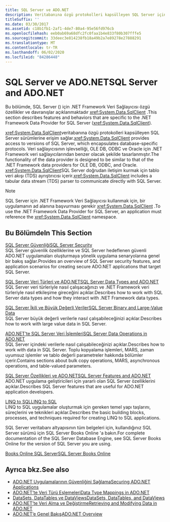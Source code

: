 ```yaml
---
title: SQL Server ve ADO.NET
description: Veritabanına özgü protokolleri kapsülleyen SQL Server için .NET Framework Veri Sağlayıcısı özellikleri ve davranışları hakkında bilgi edinin.
titleSuffix: ''
ms.date: 03/30/2017
ms.assetid: c18b1fb1-2af1-4de7-80a4-95e56fd976cb
ms.openlocfilehash: eeb0ab69a68dfc2fc0faa1b4e833f80b307fffe5
ms.sourcegitcommit: 33deec3e814238fb18a49b2a7e89278e27888291
ms.translationtype: MT
ms.contentlocale: tr-TR
ms.lasthandoff: 06/02/2020
ms.locfileid: "84286448"
---
```

# <a name="sql-server-and-adonet"></a><span data-ttu-id="9b321-103">SQL Server ve ADO.NET</span><span class="sxs-lookup"><span data-stu-id="9b321-103">SQL Server and ADO.NET</span></span>
<span data-ttu-id="9b321-104">Bu bölümde, SQL Server () için .NET Framework Veri Sağlayıcısı özgü özellikler ve davranışlar açıklanmaktadır <xref:System.Data.SqlClient> .</span><span class="sxs-lookup"><span data-stu-id="9b321-104">This section describes features and behaviors that are specific to the .NET Framework Data Provider for SQL Server (<xref:System.Data.SqlClient>).</span></span>  
  
 <span data-ttu-id="9b321-105"><xref:System.Data.SqlClient>veritabanına özgü protokolleri kapsülleyen SQL Server sürümlerine erişim sağlar.</span><span class="sxs-lookup"><span data-stu-id="9b321-105"><xref:System.Data.SqlClient> provides access to versions of SQL Server, which encapsulates database-specific protocols.</span></span> <span data-ttu-id="9b321-106">Veri sağlayıcısının işlevselliği, OLE DB, ODBC ve Oracle için .NET Framework veri sağlayıcılarından benzer olacak şekilde tasarlanmıştır.</span><span class="sxs-lookup"><span data-stu-id="9b321-106">The functionality of the data provider is designed to be similar to that of the .NET Framework data providers for OLE DB, ODBC, and Oracle.</span></span> <span data-ttu-id="9b321-107"><xref:System.Data.SqlClient>SQL Server doğrudan iletişim kurmak için tablo veri akışı (TDS) ayrıştırıcısı içerir.</span><span class="sxs-lookup"><span data-stu-id="9b321-107"><xref:System.Data.SqlClient> includes a tabular data stream (TDS) parser to communicate directly with SQL Server.</span></span>  
  
> [!NOTE]
> <span data-ttu-id="9b321-108">SQL Server için .NET Framework Veri Sağlayıcısı kullanmak için, bir uygulamanın ad alanına başvurması gerekir <xref:System.Data.SqlClient> .</span><span class="sxs-lookup"><span data-stu-id="9b321-108">To use the .NET Framework Data Provider for SQL Server, an application must reference the <xref:System.Data.SqlClient> namespace.</span></span>  
  
## <a name="in-this-section"></a><span data-ttu-id="9b321-109">Bu Bölümde</span><span class="sxs-lookup"><span data-stu-id="9b321-109">In This Section</span></span>  
 [<span data-ttu-id="9b321-110">SQL Server Güvenliği</span><span class="sxs-lookup"><span data-stu-id="9b321-110">SQL Server Security</span></span>](sql-server-security.md)  
 <span data-ttu-id="9b321-111">SQL Server güvenlik özelliklerine ve SQL Server hedeflenen güvenli ADO.NET uygulamaları oluşturmaya yönelik uygulama senaryolarına genel bir bakış sağlar.</span><span class="sxs-lookup"><span data-stu-id="9b321-111">Provides an overview of SQL Server security features, and application scenarios for creating secure ADO.NET applications that target SQL Server.</span></span>  
  
 [<span data-ttu-id="9b321-112">SQL Server Veri Türleri ve ADO.NET</span><span class="sxs-lookup"><span data-stu-id="9b321-112">SQL Server Data Types and ADO.NET</span></span>](sql-server-data-types.md)  
 <span data-ttu-id="9b321-113">SQL Server veri türleriyle nasıl çalışacağınızı ve .NET Framework veri türleriyle nasıl etkileşime gireceğini açıklar.</span><span class="sxs-lookup"><span data-stu-id="9b321-113">Describes how to work with SQL Server data types and how they interact with .NET Framework data types.</span></span>  
  
 [<span data-ttu-id="9b321-114">SQL Server İkili ve Büyük Değerli Veriler</span><span class="sxs-lookup"><span data-stu-id="9b321-114">SQL Server Binary and Large-Value Data</span></span>](sql-server-binary-and-large-value-data.md)  
 <span data-ttu-id="9b321-115">SQL Server büyük değerli verilerle nasıl çalışabileceğinizi açıklar.</span><span class="sxs-lookup"><span data-stu-id="9b321-115">Describes how to work with large value data in SQL Server.</span></span>  
  
 [<span data-ttu-id="9b321-116">ADO.NET’te SQL Server Veri İşlemleri</span><span class="sxs-lookup"><span data-stu-id="9b321-116">SQL Server Data Operations in ADO.NET</span></span>](sql-server-data-operations.md)  
 <span data-ttu-id="9b321-117">SQL Server içindeki verilerle nasıl çalışabileceğinizi açıklar.</span><span class="sxs-lookup"><span data-stu-id="9b321-117">Describes how to work with data in SQL Server.</span></span> <span data-ttu-id="9b321-118">Toplu kopyalama işlemleri, MARS, zaman uyumsuz işlemler ve tablo değerli parametreler hakkında bölümler içerir.</span><span class="sxs-lookup"><span data-stu-id="9b321-118">Contains sections about bulk copy operations, MARS, asynchronous operations, and table-valued parameters.</span></span>  
  
 [<span data-ttu-id="9b321-119">SQL Server Özellikleri ve ADO.NET</span><span class="sxs-lookup"><span data-stu-id="9b321-119">SQL Server Features and ADO.NET</span></span>](sql-server-features-and-adonet.md)  
 <span data-ttu-id="9b321-120">ADO.NET uygulama geliştiricileri için yararlı olan SQL Server özelliklerini açıklar.</span><span class="sxs-lookup"><span data-stu-id="9b321-120">Describes SQL Server features that are useful for ADO.NET application developers.</span></span>  
  
 [<span data-ttu-id="9b321-121">LINQ to SQL</span><span class="sxs-lookup"><span data-stu-id="9b321-121">LINQ to SQL</span></span>](./linq/index.md)  
 <span data-ttu-id="9b321-122">LINQ to SQL uygulamalar oluşturmak için gereken temel yapı taşlarını, süreçlerini ve teknikleri açıklar.</span><span class="sxs-lookup"><span data-stu-id="9b321-122">Describes the basic building blocks, processes, and techniques required for creating LINQ to SQL applications.</span></span>  
  
 <span data-ttu-id="9b321-123">SQL Server veritabanı altyapısının tüm belgeleri için, kullandığınız SQL Server sürümü için SQL Server Books Online 'a bakın.</span><span class="sxs-lookup"><span data-stu-id="9b321-123">For complete documentation of the SQL Server Database Engine, see SQL Server Books Online for the version of SQL Server you are using.</span></span>  
  
 [<span data-ttu-id="9b321-124">Books Online SQL Server</span><span class="sxs-lookup"><span data-stu-id="9b321-124">SQL Server Books Online</span></span>](/sql/sql-server/sql-server-technical-documentation)  
  
## <a name="see-also"></a><span data-ttu-id="9b321-125">Ayrıca bkz.</span><span class="sxs-lookup"><span data-stu-id="9b321-125">See also</span></span>

- [<span data-ttu-id="9b321-126">ADO.NET Uygulamalarının Güvenliğini Sağlama</span><span class="sxs-lookup"><span data-stu-id="9b321-126">Securing ADO.NET Applications</span></span>](../securing-ado-net-applications.md)
- [<span data-ttu-id="9b321-127">ADO.NET’te Veri Türü Eşlemeleri</span><span class="sxs-lookup"><span data-stu-id="9b321-127">Data Type Mappings in ADO.NET</span></span>](../data-type-mappings-in-ado-net.md)
- [<span data-ttu-id="9b321-128">DataSets, DataTables ve DataViews</span><span class="sxs-lookup"><span data-stu-id="9b321-128">DataSets, DataTables, and DataViews</span></span>](../dataset-datatable-dataview/index.md)
- [<span data-ttu-id="9b321-129">ADO.NET’te Veri Alma ve Değiştirme</span><span class="sxs-lookup"><span data-stu-id="9b321-129">Retrieving and Modifying Data in ADO.NET</span></span>](../retrieving-and-modifying-data.md)
- [<span data-ttu-id="9b321-130">ADO.NET’e Genel Bakış</span><span class="sxs-lookup"><span data-stu-id="9b321-130">ADO.NET Overview</span></span>](../ado-net-overview.md)
